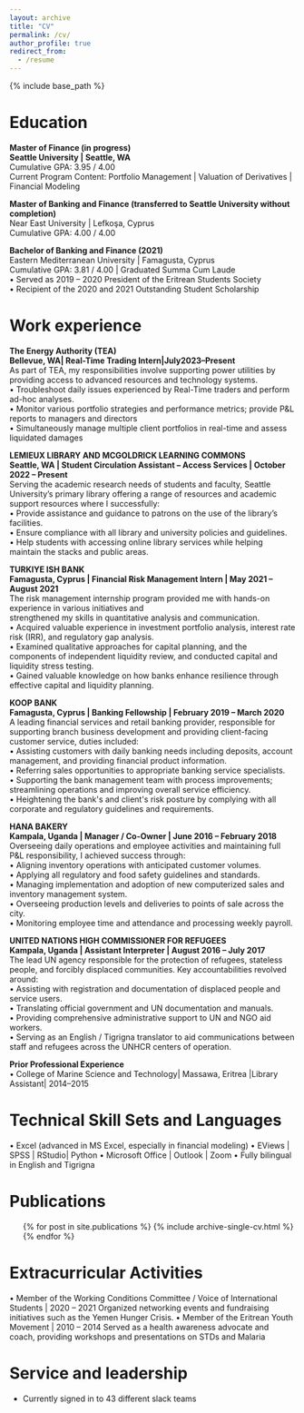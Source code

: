 ```yaml
---
layout: archive
title: "CV"
permalink: /cv/
author_profile: true
redirect_from:
  - /resume
---
```


{% include base_path %}

Education
======
**Master of Finance (in progress)**    
**Seattle University | Seattle, WA**    
Cumulative GPA: 3.95 / 4.00  
Current Program Content: Portfolio Management | Valuation of Derivatives | Financial Modeling  
  
**Master of Banking and Finance (transferred to Seattle University without completion)**    
Near East University | Lefkoşa, Cyprus  
Cumulative GPA: 4.00 / 4.00  
   
**Bachelor of Banking and Finance (2021)**    
Eastern Mediterranean University | Famagusta, Cyprus  
Cumulative GPA: 3.81 / 4.00 | Graduated Summa Cum Laude  
• Served as 2019 – 2020 President of the Eritrean Students Society  
• Recipient of the 2020 and 2021 Outstanding Student Scholarship  
    

Work experience
======
**The Energy Authority (TEA)**      
**Bellevue, WA| Real-Time Trading Intern|July2023–Present**    
As part of TEA, my responsibilities involve supporting power utilities by providing access to advanced resources and technology systems.   
• Troubleshoot daily issues experienced by Real-Time traders and perform ad-hoc analyses.   
• Monitor various portfolio strategies and performance metrics; provide P&L reports to managers and directors   
• Simultaneously manage multiple client portfolios in real-time and assess liquidated damages   

**LEMIEUX LIBRARY AND MCGOLDRICK LEARNING COMMONS**      
**Seattle, WA | Student Circulation Assistant – Access Services | October 2022 – Present**    
Serving the academic research needs of students and faculty, Seattle University’s primary library offering a range of resources and academic support resources where I successfully:  
• Provide assistance and guidance to patrons on the use of the library’s facilities.  
• Ensure compliance with all library and university policies and guidelines.  
• Help students with accessing online library services while helping maintain the stacks and public areas.  

**TURKIYE ISH BANK**    
**Famagusta, Cyprus | Financial Risk Management Intern | May 2021 – August 2021**    
The risk management internship program provided me with hands-on experience in various initiatives and     
strengthened my skills in quantitative analysis and communication.  
• Acquired valuable experience in investment portfolio analysis, interest rate risk (IRR), and regulatory 
gap analysis.  
• Examined qualitative approaches for capital planning, and the components of independent liquidity review,
and conducted capital and liquidity stress testing.  
• Gained valuable knowledge on how banks enhance resilience through effective capital and liquidity
planning.  

**KOOP BANK**    
**Famagusta, Cyprus | Banking Fellowship | February 2019 – March 2020**    
A leading financial services and retail banking provider, responsible for supporting branch business development and providing client-facing customer service, duties included:    
• Assisting customers with daily banking needs including deposits, account management, and providing 
financial product information.  
• Referring sales opportunities to appropriate banking service specialists.  
• Supporting the bank management team with process improvements; streamlining operations and 
improving overall service efficiency.  
• Heightening the bank's and client's risk posture by complying with all corporate and regulatory guidelines and requirements.  

**HANA BAKERY**    
**Kampala, Uganda | Manager / Co-Owner | June 2016 – February 2018**   
Overseeing daily operations and employee activities and maintaining full P&L responsibility, I achieved  success through:  
• Aligning inventory operations with anticipated customer volumes.  
• Applying all regulatory and food safety guidelines and standards.  
• Managing implementation and adoption of new computerized sales and inventory management system.  
• Overseeing production levels and deliveries to points of sale across the city.  
• Monitoring employee time and attendance and processing weekly payroll.  

**UNITED NATIONS HIGH COMMISSIONER FOR REFUGEES**     
**Kampala, Uganda | Assistant Interpreter | August 2016 – July 2017**    
The lead UN agency responsible for the protection of refugees, stateless people, and forcibly displaced communities. Key accountabilities revolved around:   
• Assisting with registration and documentation of displaced people and service users.   
• Translating official government and UN documentation and manuals.    
• Providing comprehensive administrative support to UN and NGO aid workers.  
• Serving as an English / Tigrigna translator to aid communications between staff and refugees across the UNHCR centers of operation.   

**Prior Professional Experience**      
  • College of Marine Science and Technology| Massawa, Eritrea |Library Assistant| 2014–2015  

Technical Skill Sets and Languages
======
• Excel (advanced in MS Excel, especially in financial modeling)
• EViews | SPSS | RStudio| Python
• Microsoft Office | Outlook | Zoom
• Fully bilingual in English and Tigrigna


Publications
======
  <ul>{% for post in site.publications %}
    {% include archive-single-cv.html %}
  {% endfor %}</ul>
  

  
Extracurricular Activities
======
• Member of the Working Conditions Committee / Voice of International Students | 2020 – 2021
Organized networking events and fundraising initiatives such as the Yemen Hunger Crisis.
• Member of the Eritrean Youth Movement | 2010 – 2014
Served as a health awareness advocate and coach, providing workshops and presentations on STDs
and Malaria
  
Service and leadership
======
* Currently signed in to 43 different slack teams
